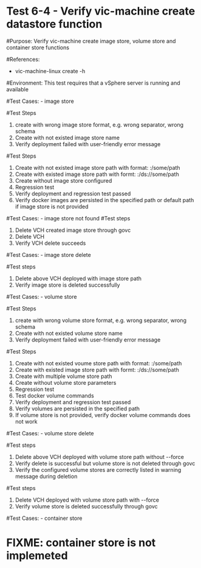 Test 6-4 - Verify vic-machine create datastore function
=======

#Purpose:
Verify vic-machine create image store, volume store and container store functions

#References:
* vic-machine-linux create -h

#Environment:
This test requires that a vSphere server is running and available

#Test Cases: - image store

#Test Steps
1. create with wrong image store format, e.g. wrong separator, wrong schema
2. Create with not existed image store name
3. Verify deployment failed with user-friendly error message

#Test Steps
1. Create with not existed image store path with format: <image store name>:/some/path
2. Create with existed image store path with formt: <image store name>:/ds://some/path
3. Create without image store configured
3. Regression test
4. Verify deployment and regression test passed
5. Verify docker images are persisted in the specified path or default path if image store is not provided

#Test Cases: - image store not found
#Test steps
1. Delete VCH created image store through govc
2. Delete VCH
3. Verify VCH delete succeeds

#Test Cases: - image store delete

#Test steps
1. Delete above VCH deployed with image store path
2. Verify image store is deleted successfully

#Test Cases: - volume store

#Test Steps
1. create with wrong volume store format, e.g. wrong separator, wrong schema
2. Create with not existed volume store name
3. Verify deployment failed with user-friendly error message

#Test Steps
1. Create with not existed voume store path with format: <volume store name>:/some/path
2. Create with existed image store path with formt: <volume store name>:/ds://some/path
3. Create with multiple volume store path
4. Create without volume store parameters
4. Regression test
5. Test docker volume commands
6. Verify deployment and regression test passed
7. Verify volumes are persisted in the specified path
8. If volume store is not provided, verify docker volume commands does not work

#Test Cases: - volume store delete

#Test steps
1. Delete above VCH deployed with volume store path without --force
2. Verify delete is successful but volume store is not deleted through govc
3. Verify the configured volume stores are correctly listed in warning message during deletion

#Test steps
1. Delete VCH deployed with volume store path with --force
2. Verify volume store is deleted successfully through govc

#Test Cases: - container store
# FIXME: container store is not implemeted
